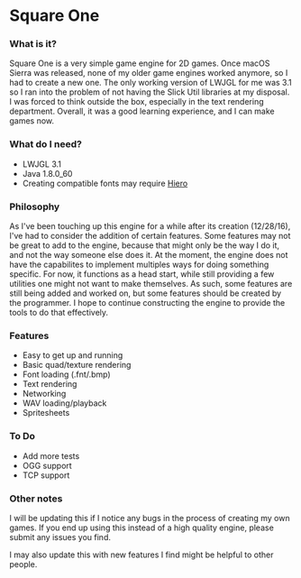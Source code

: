# Square One

### What is it?

Square One is a very simple game engine for 2D games.
Once macOS Sierra was released, none of my older game
engines worked anymore, so I had to create a new one.
The only working version of LWJGL for me was 3.1 so
I ran into the problem of not having the Slick Util libraries
at my disposal. I was forced to think outside the box,
especially in the text rendering department. Overall, it
was a good learning experience, and I can make games now.

### What do I need?

* LWJGL 3.1
* Java 1.8.0_60
* Creating compatible fonts may require [Hiero](https://libgdx.badlogicgames.com/tools.html)

### Philosophy

As I've been touching up this engine for a while after
its creation (12/28/16), I've had to consider the addition
of certain features. Some features may not be great to add
to the engine, because that might only be the way I do it,
and not the way someone else does it. At the moment, the engine
does not have the capabilites to implement multiples ways for doing
something specific. For now, it functions as a head start, while
still providing a few utilities one might not want to make themselves.
As such, some features are still being added and worked on,
but some features should be created by the programmer. I hope
to continue constructing the engine to provide the tools to do
that effectively.

### Features

* Easy to get up and running
* Basic quad/texture rendering
* Font loading (.fnt/.bmp)
* Text rendering
* Networking
* WAV loading/playback
* Spritesheets

### To Do

* Add more tests
* OGG support
* TCP support

### Other notes

I will be updating this if I notice any bugs in the process
of creating my own games. If you end up using this instead
of a high quality engine, please submit any issues you find.

I may also update this with new features I find might be
helpful to other people.